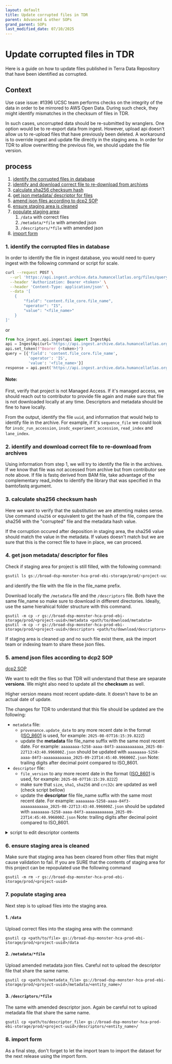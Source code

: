 ```yaml
---
layout: default
title: Update corrupted files in TDR
parent: Advanced & other SOPs
grand_parent: SOPs
last_modified_date: 07/10/2025
---
```


# Update corrupted files in TDR

Here is a guide on how to update files published in Terra Data Repository that have been identified as corrupted. 

## Context
Use case issue: #1396
UCSC team performs checks on the integrity of the data in order to be mirrored to AWS Open Data. During such check, they might identify mismatches in the checksum of files in TDR. 

In such cases, uncorrupted data should be re-submitted by wranglers. One option would be to re-export data from ingest. However, upload api doesn't allow us to re-upload files that have previously been deleted.
A workaround is to override ingest and update file directly in the staging area. In order for TDR to allow overwritting the previous file, we should update the file version.

## process
1. [identify the corrupted files in database](#1-identify-the-corrupted-files-in-database)
2. [identify and download correct file to re-download from archives](#2-identify-and-download-correct-file-to-re-download-from-archives)
3. [calculate sha256 checksum hash](#3-calculate-sha256-checksum-hash)
4. [get json metadata/ descriptor for files](#4-get-json-metadata-descriptor-for-files)
5. [amend json files according to dcp2 SOP](#5-amend-json-files-according-to-dcp2-sop)
6. [ensure staging area is cleaned](#6-ensure-staging-area-is-cleaned)
7. [populate staging area](#7-populate-staging-area):
	1. `/data` with correct files
	2. `/metadata/*file` with amended json
	3. `/descriptors/*file` with amended json
8. [import form](#8-import-form)

### 1. identify the corrupted files in database
In order to identify the file in ingest database, you would need to query ingest with the following command or script for scale.

```bash
curl --request POST \
  --url 'https://api.ingest.archive.data.humancellatlas.org/files/query?operator=AND' \
  --header 'Authorization: Bearer <token>' \
  --header 'Content-Type: application/json' \
  --data '[
	{
		"field": "content.file_core.file_name",
		"operator": "IS",
		"value": "<file_name>"
	}
]'
```
or
```python
from hca_ingest.api.ingestapi import IngestApi
api = IngestApi(url="https://api.ingest.archive.data.humancellatlas.org/")
api.set_token(f"Bearer {<token>}")
query = [{'field': 'content.file_core.file_name', 
		  'operator': 'IS', 
		  'value': '<file_name>'}]
response = api.post('https://api.ingest.archive.data.humancellatlas.org/files/query?operator=AND', json=query)
```

#### Note:
First, verify that project is not Managed Access. If it's managed access, we should reach out to contributor to provide file again and make sure that file is not downloaded locally at any time. Descriptors and metadata should be fine to have locally.

From the output, identify the file `uuid`, and information that would help to identify file in the archive. For example, if it's `sequence_file` we could look for `insdc_run_accession`, `insdc_experiment_accession`, `read_index` and `lane_index`.

### 2. identify and download correct file to re-download from archives
Using information from step 1, we will try to identify the file in the archives. If we know that file was not accessed from archive but from contributor see note above.
If file is fastq derived from BAM file, take advantage of the complementary read_index to identify the library that was specified in tha bamtofastq argument.

### 3. calculate sha256 checksum hash
Here we want to verify that the substitution we are attemting makes sense. 
Use command `sha256` or equivalent to get the hash of the file, compare the sha256 with the "corrupted" file and the metadata hash value.

If the corruption occured after deposition in staging area, the sha256 value should match the value in the metadata. If values doesn't match but we are sure that this is the correct file to have in place, we can proceed. 

### 4. get json metadata/ descriptor for files
Check if staging area for project is still filled, with the following command:
```bash
gsutil ls gs://broad-dsp-monster-hca-prod-ebi-storage/prod/<project-uuid>/metadata/<entity_type>
```
and identify the file with the file <uuid> in the file_name prefix.

Download locally the `/metadata` file and the `/descriptors` file. Both have the same file_name so make sure to download in different directories.
Ideally, use the same hierahical folder structure with this command.
```shell
gsutil -m cp -r gs://broad-dsp-monster-hca-prod-ebi-storage/prod/<project-uuid>/metadata <path/to/download/metadata>
gsutil -m cp -r gs://broad-dsp-monster-hca-prod-ebi-storage/prod/<project-uuid>/descriptors <path/to/download/descriptors>
```

If staging area is cleaned up and no such file exist there, ask the import team or indexing team to share these json files.

### 5. amend json files according to dcp2 SOP
[dcp2 SOP](https://github.com/HumanCellAtlas/dcp2/blob/main/docs/dcp2_system_design.rst#442update-a-data-file)

We want to edit the files so that TDR will understand that these are separate **versions**. We might also need to update all the **checksum** as well. 

Higher version means most recent update-date. It doesn't have to be an actual date of update. 

The changes for TDR to understand that this file should be updated are the following:
- `metadata` file:
	- `provenance.update_date` to any more recent date in the format ([ISO_8601](https://en.wikipedia.org/wiki/ISO_8601) is used, for example: `2025-08-07T16:15:39.822Z`)
	- update the **metadata** file file_name suffix with the same most recent date. 
		For example:
		`aaaaaaaa-5258-aaaa-84f3-aaaaaaaaaaaa_2025-08-22T13:43:40.996000Z.json` should be updated with `aaaaaaaa-5258-aaaa-84f3-aaaaaaaaaaaa_2025-09-23T14:45:40.996000Z.json`
		Note: trailing digits after decimal point compared to ISO_8601.
- `descriptor` file:
	- `file_version` to any more recent date in the format ([ISO_8601](https://en.wikipedia.org/wiki/ISO_8601) is used, for example: `2025-08-07T16:15:39.822Z`)
	- make sure that `size`, `sha1`, `sha256` and `crc32c` are updated as well (check script bellow)
	- update the **descriptor** file file_name suffix with the same most recent date.
		For example:
		`aaaaaaaa-5258-aaaa-84f3-aaaaaaaaaaaa_2025-08-22T13:43:40.996000Z.json` should be updated with `aaaaaaaa-5258-aaaa-84f3-aaaaaaaaaaaa_2025-09-23T14:45:40.996000Z.json`
		Note: trailing digits after decimal point compared to ISO_8601.

<details><summary>script to edit descriptor contents</summary>

If the documents is structured in a hierahical way as it is in staging area you could use the following script:
(Update `today` variable with the desired update-date, or update the entity_type if file is not sequence file)

```python
import os
import json
import hashlib
import google_crc32c

proj_uuids = [proj for proj in os.listdir() if os.path.isdir(proj)]
# get filenames
filenames = []
for proj in proj_uuids:
	filenames.extend([proj + '/data/' + f for f in os.listdir(proj + '/data/')])

# get hashes
hashes = {}
for filename in filenames:
	hashes[filename] = {}
	with open(filename, "rb") as file:
		while (byte:= file.read()):
			hashes[filename]['sha1'] = hashlib.sha1(byte).hexdigest()
			hashes[filename]['sha256'] = hashlib.sha256(byte).hexdigest()
			hashes[filename]['crc32c'] = f'{google_crc32c.value(byte):02x}'.zfill(8)
			hashes[filename]['size'] = os.path.getsize(filename)

# get descriptors filenames
descriptors = []
for proj in proj_uuids:
	descriptors.extend([proj + '/descriptors/sequence_file/' + f for f in os.listdir(proj + '/descriptors/sequence_file/')])

today = '2025-07-16T13:33'
for descriptor in descriptors:
	proj = descriptor.split('/')[0]
	with open(descriptor, 'r') as file:
		d = json.load(file)
		d['file_version'] = today + d['file_version'][16:]
		seq_file = proj + '/data/' + d['file_name'].split("/")[1]
		d.update(hashes[seq_file])
	os.remove(descriptor)
	descriptor = descriptor[0:100] + today + descriptor[116:]
	with open(descriptor, 'w') as file:
		json.dump(d, file)
```
</details>

### 6. ensure staging area is cleaned

Make sure that staging area has been cleared from other files that might cause validation to fail. If you are SURE that the contents of staging area for this project can be repopulated use the following command
```shell
gsutil -m rm -r gs://broad-dsp-monster-hca-prod-ebi-storage/prod/<project-uuid>
```

### 7. populate staging area
Next step is to upload files into the staging area.

#### 1. `/data`
Upload correct files into the staging area with the command:
```shell
gsutil cp <path/to/file> gs://broad-dsp-monster-hca-prod-ebi-storage/prod/<project-uuid>/data
```
#### 2. `/metadata/*file`
Upload amended metadata json files. Careful not to upload the descriptor file that share the same name.
```shell
gsutil cp <path/to/metadata_file> gs://broad-dsp-monster-hca-prod-ebi-storage/prod/<project-uuid>/metadata/<entity_name>/
```
#### 3. `/descriptors/*file`
The same with amended descriptor json. Again be careful not to upload metadata file that share the same name.
```shell
gsutil cp <path/to/descriptor_file> gs://broad-dsp-monster-hca-prod-ebi-storage/prod/<project-uuid>/descriptors/<entity_name>/
```

### 8. import form
As a final step, don't forget to let the import team to import the dataset for the next release using the import form.
